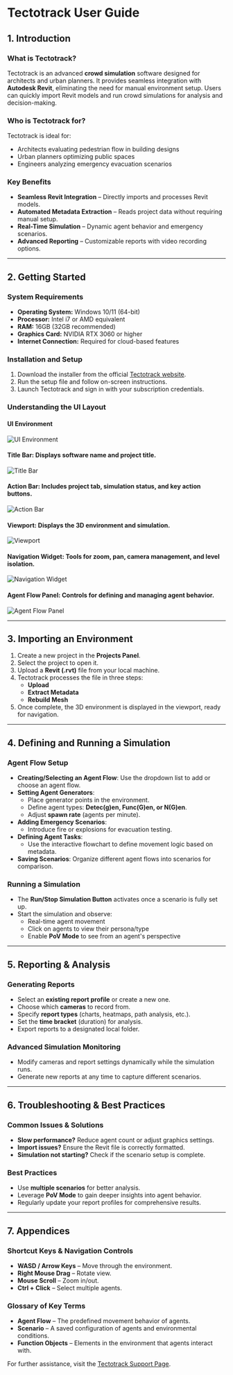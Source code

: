 # Tectotrack User Guide

## 1. Introduction
### What is Tectotrack?
Tectotrack is an advanced **crowd simulation** software designed for architects and urban planners. It provides seamless integration with **Autodesk Revit**, eliminating the need for manual environment setup. Users can quickly import Revit models and run crowd simulations for analysis and decision-making.

### Who is Tectotrack for?
Tectotrack is ideal for:
- Architects evaluating pedestrian flow in building designs
- Urban planners optimizing public spaces
- Engineers analyzing emergency evacuation scenarios

### Key Benefits
- **Seamless Revit Integration** – Directly imports and processes Revit models.
- **Automated Metadata Extraction** – Reads project data without requiring manual setup.
- **Real-Time Simulation** – Dynamic agent behavior and emergency scenarios.
- **Advanced Reporting** – Customizable reports with video recording options.

---
## 2. Getting Started
### System Requirements
- **Operating System:** Windows 10/11 (64-bit)
- **Processor:** Intel i7 or AMD equivalent
- **RAM:** 16GB (32GB recommended)
- **Graphics Card:** NVIDIA RTX 3060 or higher
- **Internet Connection:** Required for cloud-based features

### Installation and Setup
1. Download the installer from the official [Tectotrack website](https://tectotrack.com).
2. Run the setup file and follow on-screen instructions.
3. Launch Tectotrack and sign in with your subscription credentials.

### Understanding the UI Layout
#### UI Environment
![UI Environment](1x\ui_env.png)
#### **Title Bar:** Displays software name and project title.
![Title Bar](1x\title_bar.png)
#### **Action Bar:** Includes project tab, simulation status, and key action buttons.
![Action Bar](1x\action_bar.png)
#### **Viewport:** Displays the 3D environment and simulation.
![Viewport](1x\viewport.png)
#### **Navigation Widget:** Tools for zoom, pan, camera management, and level isolation.
![Navigation Widget](1x\nav_widget.png)
#### **Agent Flow Panel:** Controls for defining and managing agent behavior.
![Agent Flow Panel](1x\af_panel.png)

---
## 3. Importing an Environment
1. Create a new project in the **Projects Panel**.
2. Select the project to open it.
3. Upload a **Revit (.rvt)** file from your local machine.
4. Tectotrack processes the file in three steps:
   - **Upload**
   - **Extract Metadata**
   - **Rebuild Mesh**
5. Once complete, the 3D environment is displayed in the viewport, ready for navigation.

---
## 4. Defining and Running a Simulation
### Agent Flow Setup
- **Creating/Selecting an Agent Flow**: Use the dropdown list to add or choose an agent flow.
- **Setting Agent Generators**:
  - Place generator points in the environment.
  - Define agent types: **Detec(g)en, Func(G)en, or N(G)en**.
  - Adjust **spawn rate** (agents per minute).
- **Adding Emergency Scenarios**:
  - Introduce fire or explosions for evacuation testing.
- **Defining Agent Tasks**:
  - Use the interactive flowchart to define movement logic based on metadata.
- **Saving Scenarios**: Organize different agent flows into scenarios for comparison.

### Running a Simulation
- The **Run/Stop Simulation Button** activates once a scenario is fully set up.
- Start the simulation and observe:
  - Real-time agent movement
  - Click on agents to view their persona/type
  - Enable **PoV Mode** to see from an agent's perspective

---
## 5. Reporting & Analysis
### Generating Reports
- Select an **existing report profile** or create a new one.
- Choose which **cameras** to record from.
- Specify **report types** (charts, heatmaps, path analysis, etc.).
- Set the **time bracket** (duration) for analysis.
- Export reports to a designated local folder.

### Advanced Simulation Monitoring
- Modify cameras and report settings dynamically while the simulation runs.
- Generate new reports at any time to capture different scenarios.

---
## 6. Troubleshooting & Best Practices
### Common Issues & Solutions
- **Slow performance?** Reduce agent count or adjust graphics settings.
- **Import issues?** Ensure the Revit file is correctly formatted.
- **Simulation not starting?** Check if the scenario setup is complete.

### Best Practices
- Use **multiple scenarios** for better analysis.
- Leverage **PoV Mode** to gain deeper insights into agent behavior.
- Regularly update your report profiles for comprehensive results.

---
## 7. Appendices
### Shortcut Keys & Navigation Controls
- **WASD / Arrow Keys** – Move through the environment.
- **Right Mouse Drag** – Rotate view.
- **Mouse Scroll** – Zoom in/out.
- **Ctrl + Click** – Select multiple agents.

### Glossary of Key Terms
- **Agent Flow** – The predefined movement behavior of agents.
- **Scenario** – A saved configuration of agents and environmental conditions.
- **Function Objects** – Elements in the environment that agents interact with.

For further assistance, visit the [Tectotrack Support Page](#).

